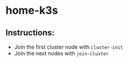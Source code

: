 # home-k3s


## Instructions:

* Join the first cluster node with `cluster-init`
* Join the next nodes with `join-cluster`

